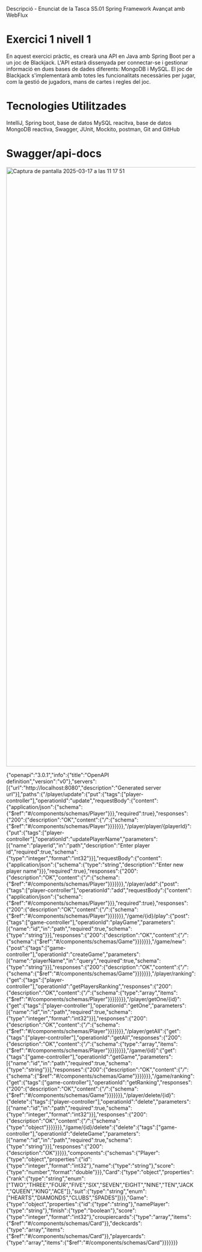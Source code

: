 Descripció - Enunciat de la Tasca S5.01 Spring Framework Avançat amb WebFlux

# Exercici 1 nivell 1

En aquest exercici pràctic, es crearà una API en Java amb Spring Boot per a un joc de Blackjack.
L'API estarà dissenyada per connectar-se i gestionar informació en dues bases de dades diferents: MongoDB i MySQL.
El joc de Blackjack s'implementarà amb totes les funcionalitats necessàries per jugar, com la gestió de jugadors, mans de cartes i regles del joc.

# Tecnologies Utilitzades

IntelliJ, Spring boot, base de datos MySQL reacitva, base de datos MongoDB reactiva, Swagger,  JUnit, Mockito, postman, Git and GitHub

# Swagger/api-docs

<img width="1591" alt="Captura de pantalla 2025-03-17 a las 11 17 51" src="https://github.com/user-attachments/assets/17bf84ca-e125-4a7e-86cc-9efe5bd220fc" />


{"openapi":"3.0.1","info":{"title":"OpenAPI definition","version":"v0"},"servers":[{"url":"http://localhost:8080","description":"Generated server url"}],"paths":{"/player/update":{"put":{"tags":["player-controller"],"operationId":"update","requestBody":{"content":{"application/json":{"schema":{"$ref":"#/components/schemas/Player"}}},"required":true},"responses":{"200":{"description":"OK","content":{"*/*":{"schema":{"$ref":"#/components/schemas/Player"}}}}}}},"/player/player/{playerId}":{"put":{"tags":["player-controller"],"operationId":"updatePlayerName","parameters":[{"name":"playerId","in":"path","description":"Enter player id","required":true,"schema":{"type":"integer","format":"int32"}}],"requestBody":{"content":{"application/json":{"schema":{"type":"string","description":"Enter new player name"}}},"required":true},"responses":{"200":{"description":"OK","content":{"*/*":{"schema":{"$ref":"#/components/schemas/Player"}}}}}}},"/player/add":{"post":{"tags":["player-controller"],"operationId":"add","requestBody":{"content":{"application/json":{"schema":{"$ref":"#/components/schemas/Player"}}},"required":true},"responses":{"200":{"description":"OK","content":{"*/*":{"schema":{"$ref":"#/components/schemas/Player"}}}}}}},"/game/{id}/play":{"post":{"tags":["game-controller"],"operationId":"playGame","parameters":[{"name":"id","in":"path","required":true,"schema":{"type":"string"}}],"responses":{"200":{"description":"OK","content":{"*/*":{"schema":{"$ref":"#/components/schemas/Game"}}}}}}},"/game/new":{"post":{"tags":["game-controller"],"operationId":"createGame","parameters":[{"name":"playerName","in":"query","required":true,"schema":{"type":"string"}}],"responses":{"200":{"description":"OK","content":{"*/*":{"schema":{"$ref":"#/components/schemas/Game"}}}}}}},"/player/ranking":{"get":{"tags":["player-controller"],"operationId":"getPlayersRanking","responses":{"200":{"description":"OK","content":{"*/*":{"schema":{"type":"array","items":{"$ref":"#/components/schemas/Player"}}}}}}}},"/player/getOne/{id}":{"get":{"tags":["player-controller"],"operationId":"getOne","parameters":[{"name":"id","in":"path","required":true,"schema":{"type":"integer","format":"int32"}}],"responses":{"200":{"description":"OK","content":{"*/*":{"schema":{"$ref":"#/components/schemas/Player"}}}}}}},"/player/getAll":{"get":{"tags":["player-controller"],"operationId":"getAll","responses":{"200":{"description":"OK","content":{"*/*":{"schema":{"type":"array","items":{"$ref":"#/components/schemas/Player"}}}}}}}},"/game/{id}":{"get":{"tags":["game-controller"],"operationId":"getGame","parameters":[{"name":"id","in":"path","required":true,"schema":{"type":"string"}}],"responses":{"200":{"description":"OK","content":{"*/*":{"schema":{"$ref":"#/components/schemas/Game"}}}}}}},"/game/ranking":{"get":{"tags":["game-controller"],"operationId":"getRanking","responses":{"200":{"description":"OK","content":{"*/*":{"schema":{"$ref":"#/components/schemas/Game"}}}}}}},"/player/delete/{id}":{"delete":{"tags":["player-controller"],"operationId":"delete","parameters":[{"name":"id","in":"path","required":true,"schema":{"type":"integer","format":"int32"}}],"responses":{"200":{"description":"OK","content":{"*/*":{"schema":{"type":"object"}}}}}}},"/game/{id}/delete":{"delete":{"tags":["game-controller"],"operationId":"deleteGame","parameters":[{"name":"id","in":"path","required":true,"schema":{"type":"string"}}],"responses":{"200":{"description":"OK"}}}}},"components":{"schemas":{"Player":{"type":"object","properties":{"id":{"type":"integer","format":"int32"},"name":{"type":"string"},"score":{"type":"number","format":"double"}}},"Card":{"type":"object","properties":{"rank":{"type":"string","enum":["TWO","THREE","FOUR","FIVE","SIX","SEVEN","EIGHT","NINE","TEN","JACK","QUEEN","KING","ACE"]},"suit":{"type":"string","enum":["HEARTS","DIAMONDS","CLUBS","SPADES"]}}},"Game":{"type":"object","properties":{"id":{"type":"string"},"namePlayer":{"type":"string"},"finish":{"type":"boolean"},"score":{"type":"integer","format":"int32"},"croupiercards":{"type":"array","items":{"$ref":"#/components/schemas/Card"}},"deckcards":{"type":"array","items":{"$ref":"#/components/schemas/Card"}},"playercards":{"type":"array","items":{"$ref":"#/components/schemas/Card"}}}}}}}


